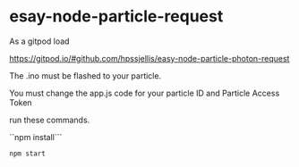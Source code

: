 # esay-node-particle-request


As a gitpod load


https://gitpod.io/#github.com/hpssjellis/easy-node-particle-photon-request


The .ino must be flashed to your particle.

You must change the app.js code for your particle ID and Particle Access Token

run these commands.

``npm install```


```npm start```
